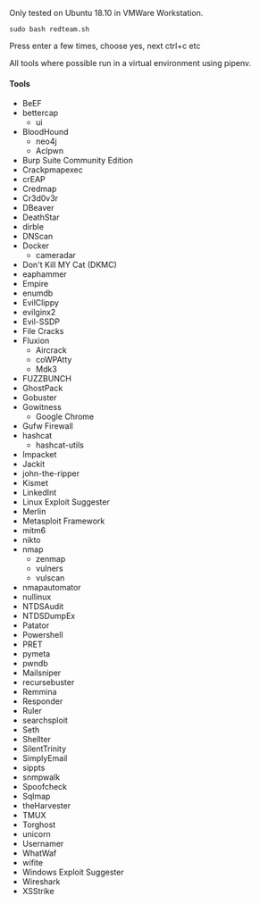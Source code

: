 Only tested on Ubuntu 18.10 in VMWare Workstation.

`
sudo bash redteam.sh
`

Press enter a few times, choose yes, next ctrl+c etc

All tools where possible run in a virtual environment using pipenv.
 
#### Tools
* BeEF
* bettercap
  * ui
* BloodHound
  * neo4j
  * Aclpwn
* Burp Suite Community Edition
* Crackpmapexec
* crEAP
* Credmap
* Cr3d0v3r
* DBeaver
* DeathStar
* dirble
* DNScan
* Docker
  * cameradar
* Don't Kill MY Cat (DKMC)
* eaphammer
* Empire
* enumdb
* EvilClippy
* evilginx2
* Evil-SSDP
* File Cracks
* Fluxion
  * Aircrack
  * coWPAtty
  * Mdk3
* FUZZBUNCH
* GhostPack
* Gobuster
* Gowitness
  * Google Chrome
* Gufw Firewall
* hashcat
  * hashcat-utils
* Impacket
* Jackit
* john-the-ripper
* Kismet
* LinkedInt
* Linux Exploit Suggester
* Merlin
* Metasploit Framework
* mitm6
* nikto
* nmap
  * zenmap
  * vulners
  * vulscan
* nmapautomator
* nullinux
* NTDSAudit
* NTDSDumpEx
* Patator
* Powershell
* PRET
* pymeta
* pwndb
* Mailsniper
* recursebuster
* Remmina
* Responder
* Ruler
* searchsploit
* Seth
* Shellter
* SilentTrinity
* SimplyEmail
* sippts
* snmpwalk
* Spoofcheck
* Sqlmap
* theHarvester
* TMUX
* Torghost
* unicorn
* Usernamer
* WhatWaf
* wifite
* Windows Exploit Suggester
* Wireshark
* XSStrike
